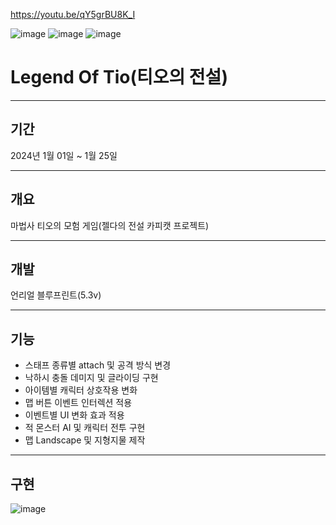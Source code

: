 https://youtu.be/qY5grBU8K_I

![image](https://github.com/Squid5O/TIO6_1/assets/101494070/28fb46d6-989c-43ce-9ea4-da24596ca451)
![image](https://github.com/Squid5O/TIO6_1/assets/101494070/8fe42710-0a7e-41ef-bdb6-42ed99bf1442)
![image](https://github.com/Squid5O/TIO6_1/assets/101494070/e0cb8d52-d5c8-4e3d-9698-2bbad7eba715)

# Legend Of Tio(티오의 전설)
-------------------
## 기간
2024년 1월 01일 ~ 1월 25일

-------------------
## 개요
마법사 티오의 모험 게임(젤다의 전설 카피캣 프로젝트)

-------------------
## 개발
언리얼 블루프린트(5.3v)

-------------------
## 기능
- 스태프 종류별 attach 및 공격 방식 변경
- 낙하시 충돌 데미지 및 글라이딩 구현
- 아이템별 캐릭터 상호작용 변화
- 맵 버튼 이벤트 인터렉션 적용
- 이벤트별 UI 변화 효과 적용
- 적 몬스터 AI 및 캐릭터 전투 구현
- 맵 Landscape 및 지형지물 제작

------------------
## 구현
![image](https://github.com/Squid5O/TIO6_1/assets/101494070/9af8e502-f380-4c95-a858-0bbb22d13fc5)

